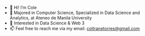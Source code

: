 - 👋 Hi! I’m Cole
- 🌱 Majored in Computer Science, Specialized in Data Science and Analytics, at Ateneo de Manila University
- 👀 Interested in Data Science & Web 3
- 📫 Feel free to reach me via my email: coltranetorres@gmail.com
